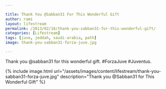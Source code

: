 ```yaml
---

title: Thank You @Sabban31 For This Wonderful Gift
author: rami
layout: lifestream 
permalink: /2013/02/18/thank-you-sabban31-for-this-wonderful-gift/
categories: [Lifestream]
tags: [juve, jeddah, saudi-arabia, path] 
image: thank-you-sabban31-forza-juve.jpg

---
```


Thank you @sabban31 for this wonderful gift. #ForzaJuve #Juventus.

{% include image.html url="/assets/images/content/lifestream/thank-you-sabban31-forza-juve.jpg" description="Thank you @Sabban31 for This Wonderful Gift" %}

